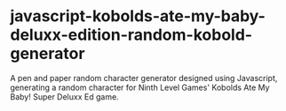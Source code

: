 # javascript-kobolds-ate-my-baby-deluxx-edition-random-kobold-generator
A pen and paper random character generator designed using Javascript, generating a random character for Ninth Level Games' Kobolds Ate My Baby! Super Deluxx Ed game.

